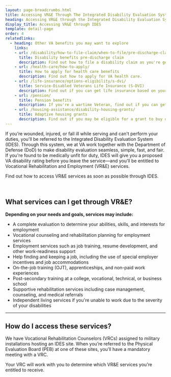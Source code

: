 ```yaml
---
layout: page-breadcrumbs.html
title: Accessing VR&E Through The Integrated Disability Evaluation System (IDES)
heading: Accessing VR&E through the Integrated Disability Evaluation System (IDES)
display_title: Accessing VR&E through IDES
template: detail-page
order: 4
relatedlinks:
  - heading: Other VA benefits you may want to explore
    links:
    - url: /disability/how-to-file-claim/when-to-file/pre-discharge-claim/
      title: Disability benefits pre-discharge claim
      description: Find out how to file a disability claim as you're getting ready to leave the military to speed up the decision process.
    - url: /health-care/how-to-apply/
      title: How to apply for health care benefits
      description: Find out how to apply for VA health care.
    - url: /life-insurance/options-eligibility/s-dvi/
      title: Service-Disabled Veterans Life Insurance (S-DVI)
      description: Find out if you can get life insurance based on your service-connected disability—and learn how to manage your coverage.
    - url: /pension/
      title: Pension benefits
      description: If you're a wartime Veteran, find out if you can get pension benefits based on your age, disability, and income.
    - url: /housing-assistance/disability-housing-grants/
      title: Adaptive housing grants
      description: Find out if you may be eligible for a grant to buy or change a home to meet your needs and help you live more independently with your service-connected disability.
---
```


<div class="va-introtext">

If you’re wounded, injured, or fall ill while serving and can't perform your duties, you'll be referred to the Integrated Disability Evaluation System (IDES). Through this system, we at VA work together with the Department of Defense (DoD) to make disability evaluation seamless, simple, fast, and fair. If you're found to be medically unfit for duty, IDES will give you a proposed VA disability rating before you leave the service—and you’ll be entitled to Vocational Rehabilitation and Employment (VR&E) services.

Find out how to access VR&E services as soon as possible through IDES.

</div>

<br>

## What services can I get through VR&E?

**Depending on your needs and goals, services may include:**
-	A complete evaluation to determine your abilities, skills, and interests for employment
-	Vocational counseling and rehabilitation planning for employment services
-	Employment services such as job training, resume development, and other work-readiness support
-	Help finding and keeping a job, including the use of special employer incentives and job accommodations
-	On-the-job training (OJT), apprenticeships, and non-paid work experiences
-	Post-secondary training at a college, vocational, technical, or business school
-	Supportive rehabilitation services including case management, counseling, and medical referrals
-	Independent living services if you're unable to work due to the severity of your disabilities

<hr>

## How do I access these services?

We have Vocational Rehabilitation Counselors (VRCs) assigned to military installations hosting an IDES site.  When you’re referred to the Physical Evaluation Board (PEB) at one of these sites, you’ll have a mandatory meeting with a VRC.

Your VRC will work with you to determine which VR&E services you’re entitled to receive.
